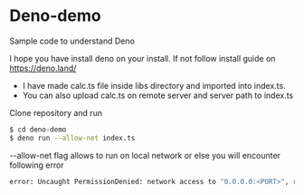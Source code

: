 # Deno-demo
Sample code to understand Deno

I hope you have install deno on your install. If not follow install guide on https://deno.land/

- I have made calc.ts file inside libs directory and imported into index.ts. 
- You can also upload calc.ts on remote server and server path to index.ts

Clone repository and run 

```sh
$ cd deno-demo
$ deno run --allow-net index.ts
```
--allow-net flag allows to run on local network or else you will encounter following error
```sh
error: Uncaught PermissionDenied: network access to "0.0.0.0:<PORT>", run again with the --allow-net flag
```

